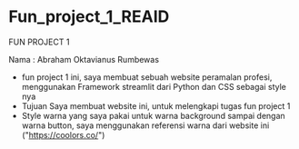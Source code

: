 # Fun_project_1_REAID
FUN PROJECT 1 

Nama : Abraham Oktavianus Rumbewas

- fun project 1 ini, saya membuat sebuah website peramalan profesi, menggunakan Framework streamlit dari Python dan CSS sebagai style nya
- Tujuan Saya membuat website ini, untuk melengkapi tugas fun project 1
- Style warna yang saya pakai untuk warna background sampai dengan warna button, saya menggunakan referensi warna dari website ini ("https://coolors.co/")
